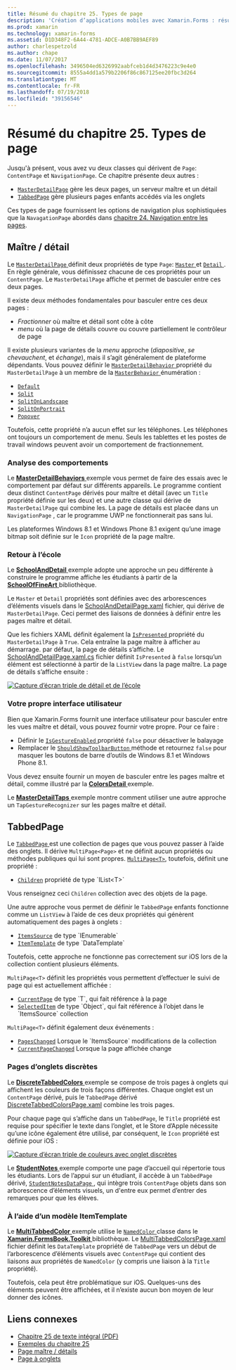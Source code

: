 ```yaml
---
title: Résumé du chapitre 25. Types de page
description: 'Création d’applications mobiles avec Xamarin.Forms : résumé du chapitre 25. Types de page'
ms.prod: xamarin
ms.technology: xamarin-forms
ms.assetid: D1D348F2-6A44-4781-ADCE-A0B7BB9AEF89
author: charlespetzold
ms.author: chape
ms.date: 11/07/2017
ms.openlocfilehash: 3496504ed6326992aabfceb1d4d3476223c9e4e0
ms.sourcegitcommit: 8555a4dd1a579b2206f86c867125ee20fbc3d264
ms.translationtype: MT
ms.contentlocale: fr-FR
ms.lasthandoff: 07/19/2018
ms.locfileid: "39156546"
---
```

# <a name="summary-of-chapter-25-page-varieties"></a>Résumé du chapitre 25. Types de page

Jusqu'à présent, vous avez vu deux classes qui dérivent de `Page`: `ContentPage` et `NavigationPage`. Ce chapitre présente deux autres :

- [`MasterDetailPage`](xref:Xamarin.Forms.MasterDetailPage) gère les deux pages, un serveur maître et un détail
- [`TabbedPage`](xref:Xamarin.Forms.TabbedPage) gère plusieurs pages enfants accédés via les onglets

Ces types de page fournissent les options de navigation plus sophistiquées que la `NavagationPage` abordés dans [chapitre 24. Navigation entre les pages](~/xamarin-forms/creating-mobile-apps-xamarin-forms/summaries/chapter24.md).

## <a name="master-and-detail"></a>Maître / détail

Le [ `MasterDetailPage` ](xref:Xamarin.Forms.MasterDetailPage) définit deux propriétés de type `Page`: [ `Master` ](xref:Xamarin.Forms.MasterDetailPage.Master) et [ `Detail` ](xref:Xamarin.Forms.MasterDetailPage.Detail). En règle générale, vous définissez chacune de ces propriétés pour un `ContentPage`. Le `MasterDetailPage` affiche et permet de basculer entre ces deux pages.

Il existe deux méthodes fondamentales pour basculer entre ces deux pages :

- *Fractionner* où maître et détail sont côte à côte
- *menu* où la page de détails couvre ou couvre partiellement le contrôleur de page

Il existe plusieurs variantes de la *menu* approche (*diapositive*, *se chevauchent*, et *échange*), mais il s’agit généralement de plateforme dépendants. Vous pouvez définir le [ `MasterDetailBehavior` ](xref:Xamarin.Forms.MasterDetailPage.MasterBehavior) propriété du `MasterDetailPage` à un membre de la [ `MasterBehavior` ](xref:Xamarin.Forms.MasterBehavior) énumération :

- [`Default`](xref:Xamarin.Forms.MasterBehavior.Default)
- [`Split`](xref:Xamarin.Forms.MasterBehavior.Split)
- [`SplitOnLandscape`](xref:Xamarin.Forms.MasterBehavior.SplitOnLandscape)
- [`SplitOnPortrait`](xref:Xamarin.Forms.MasterBehavior.SplitOnPortrait)
- [`Popover`](xref:Xamarin.Forms.MasterBehavior.Popover)

Toutefois, cette propriété n’a aucun effet sur les téléphones. Les téléphones ont toujours un comportement de menu. Seuls les tablettes et les postes de travail windows peuvent avoir un comportement de fractionnement.

### <a name="exploring-the-behaviors"></a>Analyse des comportements

Le [ **MasterDetailBehaviors** ](https://github.com/xamarin/xamarin-forms-book-samples/tree/master/Chapter25/MasterDetailBehaviors) exemple vous permet de faire des essais avec le comportement par défaut sur différents appareils. Le programme contient deux distinct `ContentPage` dérivés pour maître et détail (avec un `Title` propriété définie sur les deux) et une autre classe qui dérive de `MasterDetailPage` qui combine les. La page de détails est placée dans un `NavigationPage` , car le programme UWP ne fonctionnerait pas sans lui.

Les plateformes Windows 8.1 et Windows Phone 8.1 exigent qu’une image bitmap soit définie sur le `Icon` propriété de la page maître.

### <a name="back-to-school"></a>Retour à l’école

Le [ **SchoolAndDetail** ](https://github.com/xamarin/xamarin-forms-book-samples/tree/master/Chapter25/SchoolAndDetail) exemple adopte une approche un peu différente à construire le programme affiche les étudiants à partir de la [ **SchoolOfFineArt** ](https://github.com/xamarin/xamarin-forms-book-samples/tree/master/Libraries/SchoolOfFineArt) bibliothèque.

Le `Master` et `Detail` propriétés sont définies avec des arborescences d’éléments visuels dans le [SchoolAndDetailPage.xaml](https://github.com/xamarin/xamarin-forms-book-samples/blob/master/Chapter25/SchoolAndDetail/SchoolAndDetail/SchoolAndDetail/SchoolAndDetailPage.xaml) fichier, qui dérive de `MasterDetailPage`. Ceci permet des liaisons de données à définir entre les pages maître et détail.

Que les fichiers XAML définit également la [ `IsPresented` ](xref:Xamarin.Forms.MasterDetailPage.IsPresented) propriété du `MasterDetailPage` à `True`. Cela entraîne la page maître à afficher au démarrage. par défaut, la page de détails s’affiche. Le [SchoolAndDetailPage.xaml.cs](https://github.com/xamarin/xamarin-forms-book-samples/blob/master/Chapter25/SchoolAndDetail/SchoolAndDetail/SchoolAndDetail/SchoolAndDetailPage.xaml.cs) fichier définit `IsPresented` à `false` lorsqu’un élément est sélectionné à partir de la `ListView` dans la page maître. La page de détails s’affiche ensuite :

[![Capture d’écran triple de détail et de l’école](images/ch25fg09-small.png "Page à partir d’un MasterDetailPage")](images/ch25fg09-large.png#lightbox "Page à partir d’un MasterDetailPage")

### <a name="your-own-user-interface"></a>Votre propre interface utilisateur

Bien que Xamarin.Forms fournit une interface utilisateur pour basculer entre les vues maître et détail, vous pouvez fournir votre propre. Pour ce faire :

- Définir le [ `IsGestureEnabled` ](xref:Xamarin.Forms.MasterDetailPage.IsGestureEnabled) propriété `false` pour désactiver le balayage
- Remplacer le [ `ShouldShowToolbarButton` ](xref:Xamarin.Forms.MasterDetailPage.ShouldShowToolbarButton) méthode et retournez `false` pour masquer les boutons de barre d’outils de Windows 8.1 et Windows Phone 8.1.

Vous devez ensuite fournir un moyen de basculer entre les pages maître et détail, comme illustré par la [ **ColorsDetail** ](https://github.com/xamarin/xamarin-forms-book-samples/tree/master/Chapter25/ColorsDetails) exemple.

Le [ **MasterDetailTaps** ](https://github.com/xamarin/xamarin-forms-book-samples/tree/master/Chapter25/MasterDetailTaps) exemple montre comment utiliser une autre approche un `TapGestureRecognizer` sur les pages maître et détail.

## <a name="tabbedpage"></a>TabbedPage

Le [ `TabbedPage` ](xref:Xamarin.Forms.TabbedPage) est une collection de pages que vous pouvez passer à l’aide des onglets. Il dérive `MultiPage<Page>` et ne définit aucun propriétés ou méthodes publiques qui lui sont propres. [`MultiPage<T>`](xref:Xamarin.Forms.MultiPage`1), toutefois, définit une propriété :

- [`Children`](xref:Xamarin.Forms.MultiPage`1.Children) propriété de type `IList<T>`

Vous renseignez ceci `Children` collection avec des objets de la page.

Une autre approche vous permet de définir le `TabbedPage` enfants fonctionne comme un `ListView` à l’aide de ces deux propriétés qui génèrent automatiquement des pages à onglets :

- [`ItemsSource`](xref:Xamarin.Forms.MultiPage`1.ItemsSource) de type `IEnumerable`
- [`ItemTemplate`](xref:Xamarin.Forms.MultiPage`1.ItemTemplate) de type `DataTemplate`

Toutefois, cette approche ne fonctionne pas correctement sur iOS lors de la collection contient plusieurs éléments.

`MultiPage<T>` définit les propriétés vous permettent d’effectuer le suivi de page qui est actuellement affichée :

- [`CurrentPage`](xref:Xamarin.Forms.MultiPage`1.CurrentPage) de type `T`, qui fait référence à la page
- [`SelectedItem`](xref:Xamarin.Forms.MultiPage`1.SelectedItem) de type `Object`, qui fait référence à l’objet dans le `ItemsSource` collection

`MultiPage<T>` définit également deux événements :

- [`PagesChanged`](xref:Xamarin.Forms.MultiPage`1.PagesChanged) Lorsque le `ItemsSource` modifications de la collection
- [`CurrentPageChanged`](xref:Xamarin.Forms.MultiPage`1.CurrentPageChanged) Lorsque la page affichée change

### <a name="discrete-tab-pages"></a>Pages d’onglets discrètes

Le [ **DiscreteTabbedColors** ](https://github.com/xamarin/xamarin-forms-book-samples/tree/master/Chapter25/DiscreteTabbedColors) exemple se compose de trois pages à onglets qui affichent les couleurs de trois façons différentes. Chaque onglet est un `ContentPage` dérivé, puis le `TabbedPage` dérivé [DiscreteTabbedColorsPage.xaml](https://github.com/xamarin/xamarin-forms-book-samples/blob/master/Chapter25/DiscreteTabbedColors/DiscreteTabbedColors/DiscreteTabbedColors/DiscreteTabbedColorsPage.xaml) combine les trois pages.

Pour chaque page qui s’affiche dans un `TabbedPage`, le `Title` propriété est requise pour spécifier le texte dans l’onglet, et le Store d’Apple nécessite qu’une icône également être utilisé, par conséquent, le `Icon` propriété est définie pour iOS :

[![Capture d’écran triple de couleurs avec onglet discrètes](images/ch25fg13-small.png "TabbedPage")](images/ch25fg13-large.png#lightbox "TabbedPage")

Le [ **StudentNotes** ](https://github.com/xamarin/xamarin-forms-book-samples/tree/master/Chapter25/StudentNotes) exemple comporte une page d’accueil qui répertorie tous les étudiants. Lors de l’appui sur un étudiant, il accède à un `TabbedPage` dérivé, [ `StudentNotesDataPage` ](https://github.com/xamarin/xamarin-forms-book-samples/blob/master/Chapter25/StudentNotes/StudentNotes/StudentNotes/StudentNotesDataPage.xaml), qui intègre trois `ContentPage` objets dans son arborescence d’éléments visuels, un d'entre eux permet d’entrer des remarques pour que les élèves.

### <a name="using-an-itemtemplate"></a>À l’aide d’un modèle ItemTemplate

Le [ **MultiTabbedColor** ](https://github.com/xamarin/xamarin-forms-book-samples/tree/master/Chapter25/MultiTabbedColors) exemple utilise le [ `NamedColor` ](https://github.com/xamarin/xamarin-forms-book-samples/blob/master/Libraries/Xamarin.FormsBook.Toolkit/Xamarin.FormsBook.Toolkit/NamedColor.cs) classe dans le [ **Xamarin.FormsBook.Toolkit** ](https://github.com/xamarin/xamarin-forms-book-samples/tree/master/Libraries/Xamarin.FormsBook.Toolkit) bibliothèque. Le [MultiTabbedColorsPage.xaml](https://github.com/xamarin/xamarin-forms-book-samples/blob/master/Chapter25/MultiTabbedColors/MultiTabbedColors/MultiTabbedColors/MultiTabbedColorsPage.xaml) fichier définit les `DataTemplate` propriété de `TabbedPage` vers un début de l’arborescence d’éléments visuels avec `ContentPage` qui contient des liaisons aux propriétés de `NamedColor` (y compris une liaison à la `Title` propriété).

Toutefois, cela peut être problématique sur iOS. Quelques-uns des éléments peuvent être affichées, et il n’existe aucun bon moyen de leur donner des icônes.



## <a name="related-links"></a>Liens connexes

- [Chapitre 25 de texte intégral (PDF)](https://download.xamarin.com/developer/xamarin-forms-book/XamarinFormsBook-Ch25-Apr2016.pdf)
- [Exemples du chapitre 25](https://github.com/xamarin/xamarin-forms-book-samples/tree/master/Chapter25)
- [Page maître / détails](~/xamarin-forms/app-fundamentals/navigation/master-detail-page.md)
- [Page à onglets](~/xamarin-forms/app-fundamentals/navigation/tabbed-page.md)
